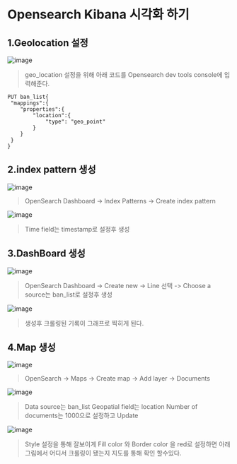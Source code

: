 # Opensearch Kibana 시각화 하기 

## 1.Geolocation 설정 
![image](https://drive.google.com/uc?id=1HmQdPq3HwHEZnCCIipo8uf-7Ec0LrTBY)
>geo_location 설정을 위해 아래 코드를 Opensearch dev tools console에 입력해준다.
```
PUT ban_list{
 "mappings":{
    "properties":{
        "location":{
            "type": "geo_point"
        }
    }
 }
}
```

## 2.index pattern 생성
![image](https://drive.google.com/uc?id=1Z4VVwwVzI8fxjKHBNVPyD7CdgY88AT3D)
> OpenSearch Dashboard -> Index Patterns -> Create index pattern 


![image](https://drive.google.com/uc?id=1-mIHkxAp73T1sbbDbaR09uaEKih_4gX1)
> Time field는 timestamp로 설정후 생성

## 3.DashBoard 생성 
![image](https://drive.google.com/uc?id=1k-x8tMGpr5ktvij54VuPfWbR2leWFfkw)
>OpenSearch Dashboard -> Create new -> Line 선택 -> Choose a source는 ban_list로 설정후 생성

![image](https://drive.google.com/uc?id=1umCfIjr784imNll2-dTayKWzsS6PColW)
>생성후 크롤링된 기록이 그래프로 찍히게 된다.

## 4.Map 생성 
![image](https://drive.google.com/uc?id=1oq3NqpGNhQt4Gl0NJqfo3wk64CA7nzFV)
 >OpenSearch -> Maps -> Create map -> Add layer -> Documents

![image](https://drive.google.com/uc?id=1PlrEpzzRk_Sb3i5_wXbNzqm5G8lJSPAT)
>Data source는 ban_list Geopatial field는 location Number of documents는 1000으로 설정하고 Update

![image](https://drive.google.com/uc?id=13DQ-U9A9joA6_-7TlDvDYGMImvhURxG0)
> Style 설정을 통해 잘보이게 Fill color 와 Border color 을 red로 설정하면 아래 그림에서 어디서 크롤링이 됐는지 지도를 통해 확인 할수있다.

